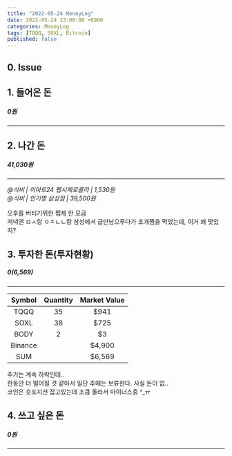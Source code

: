```yaml
---
title: "2022-05-24 MoneyLog"
date: 2022-05-24 23:00:00 +0900
categories: MoneyLog
tags: [TQQQ, SOXL, Bitcoin]
published: false
---
```


## 0. Issue

## 1. 들어온 돈
##### 0원
---

## 2. 나간 돈
##### 41,030원
---
*@식비 | 이마트24 펩시제로콜라 | 1,530원*<br>
*@식비 | 인기명 삼성점 | 39,500원*<br>

오후를 버티기위한 펩제 한 모금<br>
저녁엔 ㅁㅅ랑 ㅇㅈㄴㄴ랑 삼성에서 급만남으루다가 조개찜을 먹었는데, 이거 왜 맛있지?<br>

## 3. 투자한 돈(투자현황)
##### $0 ($6,569)
---

|  Symbol | Quantity | Market Value |
|:-------:|:--------:|:------------:|
| TQQQ    |    35    |     $941     |
| SOXL    |    38    |     $725     |
| BODY    |     2    |     $3       |
| Binance |          |     $4,900   |
|   SUM   |          |     $6,569   |


주가는 계속 하락인데..<br>
한동안 더 떨어질 것 같아서 일단 추매는 보류한다. 사실 돈이 없..<br>
코인은 숏포지션 잡고있는데 조큼 올라서 마이너스중 ^_ㅠ<br>


## 4. 쓰고 싶은 돈
##### 0원
---

